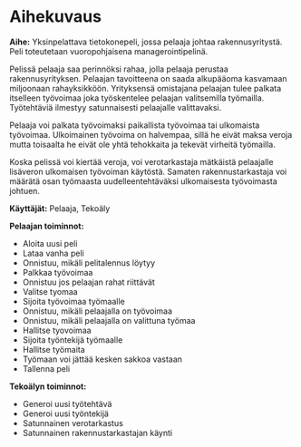 # Aihekuvaus

**Aihe:** Yksinpelattava tietokonepeli, jossa pelaaja johtaa rakennusyritystä. Peli toteutetaan vuoropohjaisena managerointipelinä.

Pelissä pelaaja saa perinnöksi rahaa, jolla pelaaja perustaa rakennusyrityksen. Pelaajan tavoitteena on saada alkupääoma kasvamaan miljoonaan rahayksikköön. Yrityksensä omistajana pelaajan tulee palkata itselleen työvoimaa joka työskentelee pelaajan valitsemilla työmailla. Työtehtäviä ilmestyy satunnaisesti pelaajalle valittavaksi.

Pelaaja voi palkata työvoimaksi paikallista työvoimaa tai ulkomaista työvoimaa. Ulkoimainen työvoima on halvempaa, sillä he eivät maksa veroja mutta toisaalta he eivät ole yhtä tehokkaita ja tekevät virheitä työmailla.

Koska pelissä voi kiertää veroja, voi verotarkastaja mätkäistä pelaajalle lisäveron ulkomaisen työvoiman käytöstä. Samaten rakennustarkastaja voi määrätä osan työmaasta uudelleentehtäväksi ulkomaisesta työvoimasta johtuen.

**Käyttäjät:** Pelaaja, Tekoäly

**Pelaajan toiminnot:**

* Aloita uusi peli
* Lataa vanha peli
 * Onnistuu, mikäli pelitalennus löytyy
* Palkkaa työvoimaa
 * Onnistuu jos pelaajan rahat riittävät
* Valitse tyomaa
* Sijoita työvoimaa työmaalle
 * Onnistuu, mikäli pelaajalla on työvoimaa
 * Onnistuu, mikäli pelaajalla on valittuna työmaa
* Hallitse tyovoimaa
 * Sijoita työntekijä työmaalle
* Hallitse työmaita
 * Työmaan voi jättää kesken sakkoa vastaan
* Tallenna peli

**Tekoälyn toiminnot:**

* Generoi uusi työtehtävä
* Generoi uusi työntekijä
* Satunnainen verotarkastus
* Satunnainen rakennustarkastajan käynti

